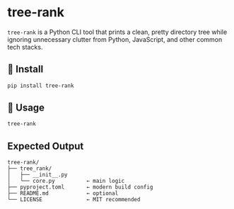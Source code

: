 # tree-rank

`tree-rank` is a Python CLI tool that prints a clean, pretty directory tree while ignoring unnecessary clutter from Python, JavaScript, and other common tech stacks.

## 🚀 Install

```bash
pip install tree-rank

```
## 🧪 Usage

```bash
tree-rank
```

## Expected Output
```chatinput
tree-rank/
├── tree_rank/
│   ├── __init__.py
│   └── core.py          ← main logic
├── pyproject.toml       ← modern build config
├── README.md            ← optional
└── LICENSE              ← MIT recommended

```

